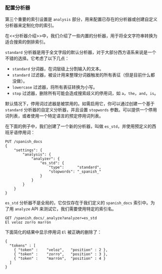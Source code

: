 ### 配置分析器

第三个重要的索引设置是 `analysis` 部分，用来配置已存在的分析器或创建自定义分析器来定制化你的索引。

在<<分析器介绍>>中，我们介绍了一些内置的分析器，用于将全文字符串转换为适合搜索的倒排索引。

`standard` 分析器是用于全文字段的默认分析器，对于大部分西方语系来说是一个不错的选择。它考虑了以下几点：

* `standard` 分词器，在词层级上分割输入的文本。
* `standard` 过滤器，被设计用来整理分词器触发的所有表征（但是目前什么都没做）。
* `lowercase` 过滤器，将所有表征转换为小写。
* `stop` 过滤器，删除所有可能会造成搜索歧义的停用词，如 `a`，`the`，`and`，`is`。

默认情况下，停用词过滤器是被禁用的。如需启用它，你可以通过创建一个基于 `standard` 分析器的自定义分析器，并且设置 `stopwords` 参数。可以提供一个停用词列表，或者使用一个特定语言的预定停用词列表。

在下面的例子中，我们创建了一个新的分析器，叫做 `es_std`，并使用预定义的西班牙语停用词：

```
PUT /spanish_docs
{
    "settings": {
        "analysis": {
            "analyzer": {
                "es_std": {
                    "type":      "standard",
                    "stopwords": "_spanish_"
                }
            }
        }
    }
}
```

<!-- SENSE: 070_Index_Mgmt/15_Configure_Analyzer.json -->

`es_std` 分析器不是全局的，它仅仅存在于我们定义的 `spanish_docs` 索引中。为了用 `analyze` API 来测试它，我们需要使用特定的索引名。

```
GET /spanish_docs/_analyze?analyzer=es_std
El veloz zorro marrón
```

<!-- SENSE: 070_Index_Mgmt/15_Configure_Analyzer.json -->

下面简化的结果中显示停用词 `El` 被正确的删除了：

```
{
  "tokens" : [
    { "token" :    "veloz",   "position" : 2 },
    { "token" :    "zorro",   "position" : 3 },
    { "token" :    "marrón",  "position" : 4 }
  ]
}
```
